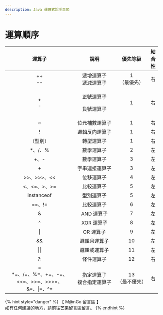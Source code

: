 ```yaml
---
description: Java 運算式說明章節
---
```


# 運算順序

<table><thead><tr><th width="315" align="center">運算子</th><th width="185" align="center">說明</th><th width="143" align="center">優先等級</th><th align="center">結合性</th></tr></thead><tbody><tr><td align="center">++<br>--</td><td align="center">遞增運算子<br>遞減運算子</td><td align="center">1<br>（最優先）</td><td align="center">右</td></tr><tr><td align="center">+<br>-</td><td align="center"><p>正號運算子</p><p>負號運算子</p></td><td align="center">1</td><td align="center">右</td></tr><tr><td align="center">~</td><td align="center">位元補數運算子</td><td align="center">1</td><td align="center">右</td></tr><tr><td align="center">!</td><td align="center">邏輯反向運算子</td><td align="center">1</td><td align="center">右</td></tr><tr><td align="center">（型別）</td><td align="center">轉型運算子</td><td align="center">1</td><td align="center">右</td></tr><tr><td align="center">*、/、%</td><td align="center">數學運算子</td><td align="center">2</td><td align="center">左</td></tr><tr><td align="center">+、-</td><td align="center">數學運算子</td><td align="center">3</td><td align="center">左</td></tr><tr><td align="center">+</td><td align="center">字串連接運算子</td><td align="center">3</td><td align="center">左</td></tr><tr><td align="center">>>、>>>、&#x3C;&#x3C;</td><td align="center">位移運算子</td><td align="center">4</td><td align="center">左</td></tr><tr><td align="center">&#x3C;、&#x3C;=、>、>=</td><td align="center">比較運算子</td><td align="center">5</td><td align="center">左</td></tr><tr><td align="center">instanceof</td><td align="center">型別運算子</td><td align="center">5</td><td align="center">左</td></tr><tr><td align="center">==、!=</td><td align="center">比較運算子</td><td align="center">6</td><td align="center">左</td></tr><tr><td align="center">&#x26;</td><td align="center">AND 運算子</td><td align="center">7</td><td align="center">左</td></tr><tr><td align="center">^</td><td align="center">XOR 運算子</td><td align="center">8</td><td align="center">左</td></tr><tr><td align="center">|</td><td align="center">OR 運算子</td><td align="center">9</td><td align="center">左</td></tr><tr><td align="center">&#x26;&#x26;</td><td align="center">邏輯且運算子</td><td align="center">10</td><td align="center">左</td></tr><tr><td align="center">||</td><td align="center">邏輯或運算子</td><td align="center">11</td><td align="center">左</td></tr><tr><td align="center">?:</td><td align="center">條件運算子</td><td align="center">12</td><td align="center">右</td></tr><tr><td align="center">=<br>*=、/=、%=、+=、-=、&#x3C;&#x3C;=、>>=、>>>=、&#x26;=、|=、^=</td><td align="center">指定運算子<br>複合指定運算子</td><td align="center">13<br>（最不優先）</td><td align="center">右</td></tr></tbody></table>

{% hint style="danger" %}
【 M@nGo 留言區 】\
如有任何建議的地方，請前往芒果留言區留言。
{% endhint %}
